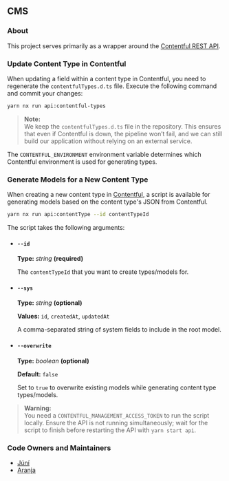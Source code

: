 ## CMS

### About

This project serves primarily as a wrapper around the [Contentful REST API](https://www.contentful.com/developers/docs/references/content-delivery-api/).

### Update Content Type in Contentful

When updating a field within a content type in Contentful, you need to regenerate the `contentfulTypes.d.ts` file. Execute the following command and commit your changes:

```bash
yarn nx run api:contentful-types
```

> **Note:**  
> We keep the `contentfulTypes.d.ts` file in the repository. This ensures that even if Contentful is down, the pipeline won’t fail, and we can still build our application without relying on an external service.

The `CONTENTFUL_ENVIRONMENT` environment variable determines which Contentful environment is used for generating types.

### Generate Models for a New Content Type

When creating a new content type in [Contentful](https://app.contentful.com/spaces/8k0h54kbe6bj/content_types), a script is available for generating models based on the content type's JSON from Contentful.

```bash
yarn nx run api:contentType --id contentTypeId
```

The script takes the following arguments:

- #### `--id`

  **Type:** _string_ **(required)**

  The `contentTypeId` that you want to create types/models for.

- #### `--sys`

  **Type:** _string_ **(optional)**

  **Values:** `id`, `createdAt`, `updatedAt`

  A comma-separated string of system fields to include in the root model.

- #### `--overwrite`

  **Type:** _boolean_ **(optional)**

  **Default:** `false`

  Set to `true` to overwrite existing models while generating content type types/models.

> **Warning:**  
> You need a `CONTENTFUL_MANAGEMENT_ACCESS_TOKEN` to run the script locally. Ensure the API is not running simultaneously; wait for the script to finish before restarting the API with `yarn start api`.

### Code Owners and Maintainers

- [Júní](https://github.com/orgs/island-is/teams/juni/members)
- [Aranja](https://github.com/orgs/island-is/teams/aranja/members)